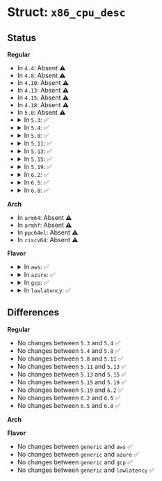# Struct: <code>x86_cpu_desc</code>

## Status
<b>Regular</b>
<ul>
<li>
In <code>4.4</code>: Absent ⚠️
</li>
<li>
In <code>4.8</code>: Absent ⚠️
</li>
<li>
In <code>4.10</code>: Absent ⚠️
</li>
<li>
In <code>4.13</code>: Absent ⚠️
</li>
<li>
In <code>4.15</code>: Absent ⚠️
</li>
<li>
In <code>4.18</code>: Absent ⚠️
</li>
<li>
In <code>5.0</code>: Absent ⚠️
</li>
<li>
<details>
<summary>In <code>5.3</code>: ✅</summary>

```c
struct x86_cpu_desc {
    u8 x86_family;
    u8 x86_vendor;
    u8 x86_model;
    u8 x86_stepping;
    u32 x86_microcode_rev;
};
```
</details>
</li>
<li>
<details>
<summary>In <code>5.4</code>: ✅</summary>

```c
struct x86_cpu_desc {
    u8 x86_family;
    u8 x86_vendor;
    u8 x86_model;
    u8 x86_stepping;
    u32 x86_microcode_rev;
};
```
</details>
</li>
<li>
<details>
<summary>In <code>5.8</code>: ✅</summary>

```c
struct x86_cpu_desc {
    u8 x86_family;
    u8 x86_vendor;
    u8 x86_model;
    u8 x86_stepping;
    u32 x86_microcode_rev;
};
```
</details>
</li>
<li>
<details>
<summary>In <code>5.11</code>: ✅</summary>

```c
struct x86_cpu_desc {
    u8 x86_family;
    u8 x86_vendor;
    u8 x86_model;
    u8 x86_stepping;
    u32 x86_microcode_rev;
};
```
</details>
</li>
<li>
<details>
<summary>In <code>5.13</code>: ✅</summary>

```c
struct x86_cpu_desc {
    u8 x86_family;
    u8 x86_vendor;
    u8 x86_model;
    u8 x86_stepping;
    u32 x86_microcode_rev;
};
```
</details>
</li>
<li>
<details>
<summary>In <code>5.15</code>: ✅</summary>

```c
struct x86_cpu_desc {
    u8 x86_family;
    u8 x86_vendor;
    u8 x86_model;
    u8 x86_stepping;
    u32 x86_microcode_rev;
};
```
</details>
</li>
<li>
<details>
<summary>In <code>5.19</code>: ✅</summary>

```c
struct x86_cpu_desc {
    u8 x86_family;
    u8 x86_vendor;
    u8 x86_model;
    u8 x86_stepping;
    u32 x86_microcode_rev;
};
```
</details>
</li>
<li>
<details>
<summary>In <code>6.2</code>: ✅</summary>

```c
struct x86_cpu_desc {
    u8 x86_family;
    u8 x86_vendor;
    u8 x86_model;
    u8 x86_stepping;
    u32 x86_microcode_rev;
};
```
</details>
</li>
<li>
<details>
<summary>In <code>6.5</code>: ✅</summary>

```c
struct x86_cpu_desc {
    u8 x86_family;
    u8 x86_vendor;
    u8 x86_model;
    u8 x86_stepping;
    u32 x86_microcode_rev;
};
```
</details>
</li>
<li>
<details>
<summary>In <code>6.8</code>: ✅</summary>

```c
struct x86_cpu_desc {
    u8 x86_family;
    u8 x86_vendor;
    u8 x86_model;
    u8 x86_stepping;
    u32 x86_microcode_rev;
};
```
</details>
</li>
</ul>
<b>Arch</b>
<ul>
<li>
In <code>arm64</code>: Absent ⚠️
</li>
<li>
In <code>armhf</code>: Absent ⚠️
</li>
<li>
In <code>ppc64el</code>: Absent ⚠️
</li>
<li>
In <code>riscv64</code>: Absent ⚠️
</li>
</ul>
<b>Flavor</b>
<ul>
<li>
<details>
<summary>In <code>aws</code>: ✅</summary>

```c
struct x86_cpu_desc {
    u8 x86_family;
    u8 x86_vendor;
    u8 x86_model;
    u8 x86_stepping;
    u32 x86_microcode_rev;
};
```
</details>
</li>
<li>
<details>
<summary>In <code>azure</code>: ✅</summary>

```c
struct x86_cpu_desc {
    u8 x86_family;
    u8 x86_vendor;
    u8 x86_model;
    u8 x86_stepping;
    u32 x86_microcode_rev;
};
```
</details>
</li>
<li>
<details>
<summary>In <code>gcp</code>: ✅</summary>

```c
struct x86_cpu_desc {
    u8 x86_family;
    u8 x86_vendor;
    u8 x86_model;
    u8 x86_stepping;
    u32 x86_microcode_rev;
};
```
</details>
</li>
<li>
<details>
<summary>In <code>lowlatency</code>: ✅</summary>

```c
struct x86_cpu_desc {
    u8 x86_family;
    u8 x86_vendor;
    u8 x86_model;
    u8 x86_stepping;
    u32 x86_microcode_rev;
};
```
</details>
</li>
</ul>

## Differences
<b>Regular</b>
<ul>
<li>
No changes between <code>5.3</code> and <code>5.4</code> ✅
</li>
<li>
No changes between <code>5.4</code> and <code>5.8</code> ✅
</li>
<li>
No changes between <code>5.8</code> and <code>5.11</code> ✅
</li>
<li>
No changes between <code>5.11</code> and <code>5.13</code> ✅
</li>
<li>
No changes between <code>5.13</code> and <code>5.15</code> ✅
</li>
<li>
No changes between <code>5.15</code> and <code>5.19</code> ✅
</li>
<li>
No changes between <code>5.19</code> and <code>6.2</code> ✅
</li>
<li>
No changes between <code>6.2</code> and <code>6.5</code> ✅
</li>
<li>
No changes between <code>6.5</code> and <code>6.8</code> ✅
</li>
</ul>
<b>Arch</b>
<ul>
</ul>
<b>Flavor</b>
<ul>
<li>
No changes between <code>generic</code> and <code>aws</code> ✅
</li>
<li>
No changes between <code>generic</code> and <code>azure</code> ✅
</li>
<li>
No changes between <code>generic</code> and <code>gcp</code> ✅
</li>
<li>
No changes between <code>generic</code> and <code>lowlatency</code> ✅
</li>
</ul>
